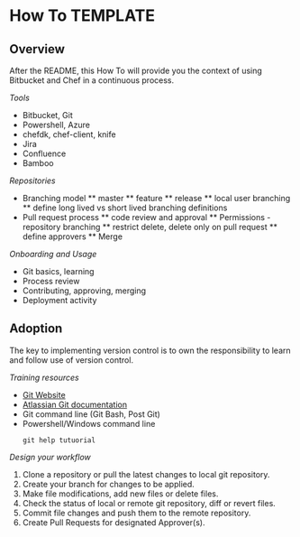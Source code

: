 # How To TEMPLATE

## Overview

After the README, this How To will provide you the context of using Bitbucket and Chef in a continuous process.
 
*Tools*

* Bitbucket, Git
* Powershell, Azure
* chefdk, chef-client, knife
* Jira
* Confluence
* Bamboo

*Repositories*

* Branching model
** master
** feature
** release
** local user branching
** define long lived vs short lived branching definitions
* Pull request process
** code review and approval
** Permissions - repository branching
** restrict delete, delete only on pull request
** define approvers
** Merge

*Onboarding and Usage*

* Git basics, learning
* Process review
* Contributing, approving, merging
* Deployment activity

## Adoption

The key to implementing version control is to own the responsibility to learn and follow use of version control.

*Training resources*

* [Git Website](https://git-scm.com/documentation)
* [Atlassian Git documentation](https://www.atlassian.com/git)
* Git command line (Git Bash, Post Git)
* Powershell/Windows command line
    ```
    git help tutuorial
    ```

*Design your workflow*

1. Clone a repository or pull the latest changes to local git repository.
2. Create your branch for changes to be applied.
3. Make file modifications, add new files or delete files.
4. Check the status of local or remote git repository, diff or revert files.
5. Commit file changes and push them to the remote repository.
6. Create Pull Requests for designated Approver(s).
